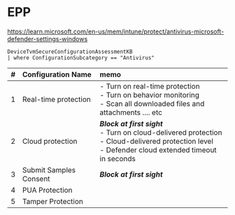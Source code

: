 # EPP
https://learn.microsoft.com/en-us/mem/intune/protect/antivirus-microsoft-defender-settings-windows

```kql
DeviceTvmSecureConfigurationAssessmentKB
| where ConfigurationSubcategory == "Antivirus"
```

| # | Configuration Name | memo |
| :-- | :-- | :-- | 
| 1 | Real-time protection | - Turn on real-time protection <br> - Turn on behavior monitoring <br> - Scan all downloaded files and attachments .... etc |
| 2 | Cloud protection | ***Block at first sight*** <br> - Turn on cloud-delivered protection <br> - Cloud-delivered protection level <br> - Defender cloud extended timeout in seconds |
| 3 | Submit Samples Consent | ***Block at first sight*** |
| 4 | PUA Protection |
| 5 | Tamper Protection | 
